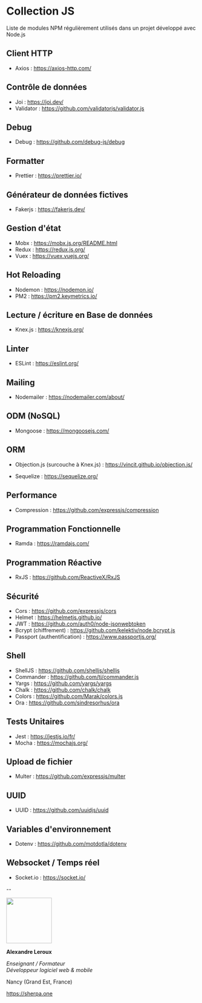 # Collection JS

Liste de modules NPM régulièrement utilisés dans un projet développé avec Node.js

## Client HTTP

- Axios : https://axios-http.com/

## Contrôle de données

- Joi : https://joi.dev/
- Validator : https://github.com/validatorjs/validator.js

## Debug

- Debug : https://github.com/debug-js/debug

## Formatter

- Prettier : https://prettier.io/

## Générateur de données fictives

- Fakerjs : https://fakerjs.dev/

## Gestion d'état

- Mobx : https://mobx.js.org/README.html
- Redux : https://redux.js.org/
- Vuex : https://vuex.vuejs.org/

## Hot Reloading

- Nodemon : https://nodemon.io/
- PM2 : https://pm2.keymetrics.io/

## Lecture / écriture en Base de données

- Knex.js : https://knexjs.org/

## Linter

- ESLint : https://eslint.org/

## Mailing

- Nodemailer : https://nodemailer.com/about/

## ODM (NoSQL)

- Mongoose : https://mongoosejs.com/

## ORM

- Objection.js (surcouche à Knex.js) : https://vincit.github.io/objection.js/

- Sequelize : https://sequelize.org/

## Performance

- Compression : https://github.com/expressjs/compression

## Programmation Fonctionnelle

- Ramda : https://ramdajs.com/

## Programmation Réactive

- RxJS : https://github.com/ReactiveX/RxJS

## Sécurité

- Cors : https://github.com/expressjs/cors
- Helmet : https://helmetjs.github.io/
- JWT : https://github.com/auth0/node-jsonwebtoken
- Bcrypt (chiffrement) : https://github.com/kelektiv/node.bcrypt.js
- Passport (authentification) : https://www.passportjs.org/

## Shell

- ShellJS : https://github.com/shelljs/shelljs
- Commander : https://github.com/tj/commander.js
- Yargs : https://github.com/yargs/yargs
- Chalk : https://github.com/chalk/chalk
- Colors : https://github.com/Marak/colors.js
- Ora : https://github.com/sindresorhus/ora

## Tests Unitaires
- Jest : https://jestjs.io/fr/
- Mocha : https://mochajs.org/

## Upload de fichier

- Multer : https://github.com/expressjs/multer

## UUID

- UUID : https://github.com/uuidjs/uuid

## Variables d'environnement

- Dotenv : https://github.com/motdotla/dotenv

## Websocket / Temps réel

- Socket.io : https://socket.io/

--

<img src="https://sherpa.one/images/sherpa-logotype.png" width="120px">

__Alexandre Leroux__

_Enseignant / Formateur_<br>
_Développeur logiciel web & mobile_

Nancy (Grand Est, France)

https://sherpa.one

